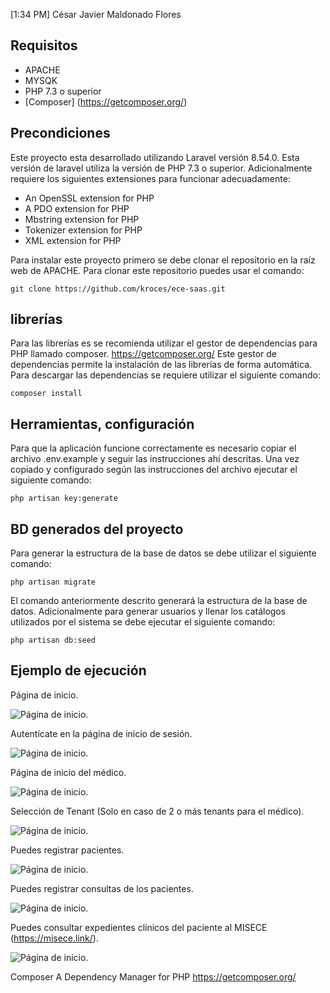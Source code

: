 [1:34 PM] César Javier Maldonado Flores

## Requisitos

* APACHE
* MYSQK
* PHP 7.3 o superior
* [Composer] (https://getcomposer.org/)

## Precondiciones
Este proyecto esta desarrollado utilizando Laravel versión 8.54.0. Esta versión de laravel utiliza la versión de PHP 7.3 o superior. Adicionalmente requiere los siguientes extensiones para funcionar adecuadamente:
* An OpenSSL extension for PHP
* A PDO extension for PHP
* Mbstring extension for PHP
* Tokenizer extension for PHP
* XML extension for PHP

Para instalar este proyecto primero se debe clonar el repositorio en la raíz web de APACHE. Para clonar este repositorio puedes usar el comando:

~~~
git clone https://github.com/kroces/ece-saas.git
~~~

## librerías
Para las librerías es se recomienda utilizar el gestor de dependencias para PHP llamado composer. https://getcomposer.org/
Este gestor de dependencias permite la instalación de las librerías de forma automática.
Para descargar las dependencias se requiere utilizar el siguiente comando:

~~~
composer install
~~~

## Herramientas, configuración
Para que la aplicación funcione correctamente es necesario copiar el archivo .env.example y seguir las instrucciones ahí descritas.
Una vez copiado y configurado según las instrucciones del archivo ejecutar el siguiente comando:

~~~
php artisan key:generate
~~~

## BD generados del proyecto
Para generar la estructura de la base de datos se debe utilizar el siguiente comando:

~~~
php artisan migrate
~~~

El comando anteriormente descrito generará la estructura de la base de datos.
Adicionalmente para generar usuarios y llenar los catálogos utilizados por el sistema se debe ejecutar el siguiente comando:

~~~
php artisan db:seed
~~~

## Ejemplo de ejecución
Página de inicio.

![Página de inicio.](/readmeimg/home.png)

Autentícate en la página de inicio de sesión.

![Página de inicio.](/readmeimg/login.png)

Página de inicio del médico.

![Página de inicio.](/readmeimg/inicio.png)

Selección de Tenant (Solo en caso de 2 o más tenants para el médico).

![Página de inicio.](/readmeimg/selecttenant.png)

Puedes registrar pacientes.

![Página de inicio.](/readmeimg/patientreg.png)

Puedes registrar consultas de los pacientes.

![Página de inicio.](/readmeimg/consultreg.png)

Puedes consultar expedientes clínicos del paciente al MISECE (https://misece.link/).

![Página de inicio.](/readmeimg/consultamisece.png)

Composer
A Dependency Manager for PHP
https://getcomposer.org/